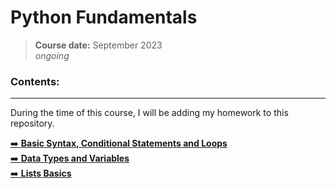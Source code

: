 # **Python Fundamentals**
> **Course date:** September 2023  
> _ongoing_

### Contents:
--- 
During the time of this course, I will be adding my homework to this repository.  

[➡️ **Basic Syntax, Conditional Statements and Loops**](https://github.com/pepk0/python_fundamentals/tree/main/basic_syntax)  
[➡️ **Data Types and Variables**](https://github.com/pepk0/python_fundamentals/tree/main/data_types_and_variables)  
[➡️ **Lists Basics**](https://github.com/pepk0/python_fundamentals/tree/main/lists_basics)
